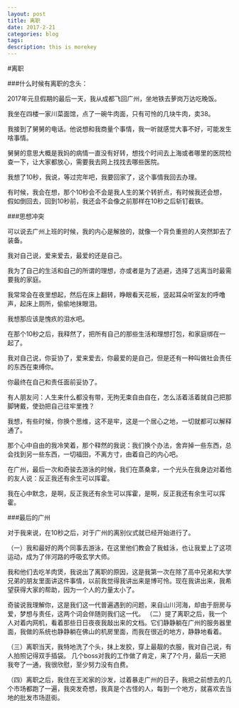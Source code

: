 ```yaml
---
layout: post
title: 离职
date: 2017-2-21
categories: blog
tags: 
description: this is morekey
---
```


#离职

###什么时候有离职的念头：

2017年元旦假期的最后一天，我从成都飞回广州，坐地铁去萝岗万达吃晚饭。

我坐在四楼一家川菜面馆，点了一碗牛肉面，只有可怜的几块牛肉，卖38。

我接到了舅舅的电话。他说想和我商量个事情，我一听就感觉大事不好，可能发生啥事情。

舅舅的意思大概是我妈的病情一直没有好转，想找个时间去上海或者哪里的医院检查一下，让大家都放心，需要我去网上找找去哪些医院。

我想了10秒，我说，等过完年吧，我要回家了，这个事情我回去办理。

有时候，我会在想，那个10秒会不会是我人生的某个转折点，有时候我还会想，假如倒回去，回到10秒前，我还会不会像之前那样在10秒之后斩钉截铁。


###思想冲突

可以说去广州上班的时候，我的内心是解放的，就像一个背负重担的人突然卸去了装备。

我对自己说，爱来爱去，最爱的还是自己。

我为了自己的生活和自己的所谓的理想，亦或者是为了逃避，选择了远离当时最需要我的家庭。

我常常会在夜里想起，然后在床上翻转，睁眼看天花板，竖起耳朵听室友的呼噜声，起床上厕所，偷偷地抹眼泪。

我想那应该是愧疚的泪水吧。

在那个10秒之后，我释然了，把所有自己的那些生活和理想打包，和家庭绑在一起了。

我对自己说，你妥协了，爱来爱去，你最爱的是自己，但是还有一种叫做社会责任的东西在束缚你。

你最终在自己和责任面前妥协了。

有人朋友问：人生来什么都没有带，无拘无束自由自在，怎么活着活着就自己把那脚铐戴，使劲把自己往牢里拽？

我想，有些时候，你换个思维，这不是牢，这是一个居心之地，一切就都可以解释通了。


那个心中自由的我冷笑着，那个释然的我说：我们换个办法，舍弃掉一些东西，总会找到另一些东西，一切福田，不离方寸，由着自己的内心吧。

在广州，最后一次和奇骏去游泳的时候，我们在蒸桑拿，一个光头在我身边对着他的友人说：反正我还有余生可以挥霍。

我在心中默念，是啊，反正我还有余生可以挥霍，是啊，反正我还有余生可以挥霍。


###最后的广州

对于我来说，在10秒之后，对于广州的离别仪式就已经开始进行了。

（一）我和最好的两个同事去游泳，在这里他们教会了我蛙泳，也让我爱上了这项运动，成为了伴河路的呼吸玄学大师。

我和他们去吃羊肉煲，我说出了离职的原因，这是我第一次在除了高中兄弟和大学兄弟的朋友里面讲这件事情，以前我觉得我讲出来是博可怜。现在我讲出来，我希望获得大家的帮助，因为一个人的力量太小了。

奇骏说我理解你，这是我们这一代普遍遇到的问题，来自山川河海，却由于厨房与爱，梦想与责任，这两个词会伴随则我们这一代。
（二）提了离职之后，我一个人对着内网机，看着那些日日夜夜我敲出来的文档。它们静静躺在广州的服务器里面，我做的系统也静静躺在佛山的机房里面，而我在很近的地方，静静地看着。

（三）离职当天，我特地洗了个头，抹上发胶，穿上最靓的衣服，我对自己说，有人拍照记得双手插袋。
几个boss对我的工作做了肯定，来了7个月，最后一天把我夸了一通，我很欣慰，至少努力没有白费。

（四）离职之后，我住在王淞家的沙发，过着暴走广州的日子，我把之前想去的几个市场都跑了一遍，我突发奇想，我真是个古怪的人，每到一个地方，就喜欢去当地的批发市场逛街。












